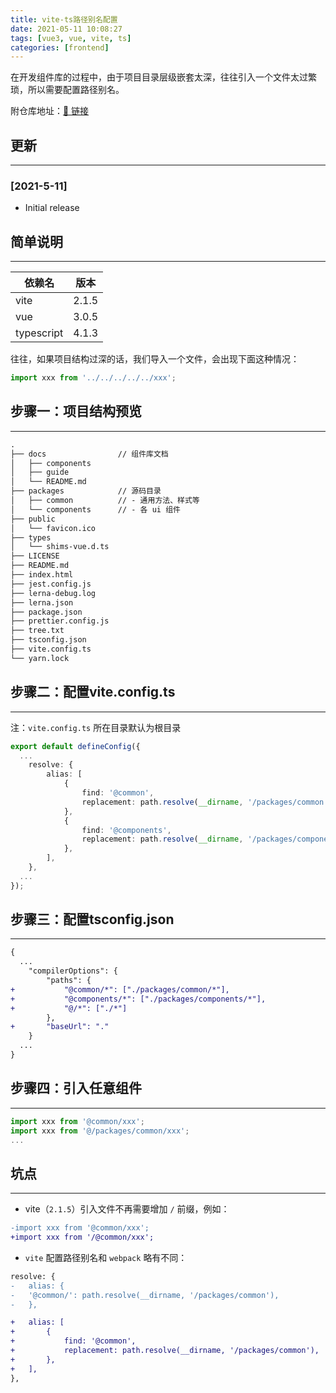 ```yaml
---
title: vite-ts路径别名配置
date: 2021-05-11 10:08:27
tags: [vue3, vue, vite, ts]
categories: [frontend]
---
```


在开发组件库的过程中，由于项目目录层级嵌套太深，往往引入一个文件太过繁琐，所以需要配置路径别名。

附仓库地址：[🔗 链接](https://github.com/ddzy/vue3-ui/tree/dev)

<!-- more -->

## 更新

------

### [2021-5-11]

- Initial release

## 简单说明

------

| 依赖名     | 版本  |
| ---------- | ----- |
| vite       | 2.1.5 |
| vue        | 3.0.5 |
| typescript | 4.1.3 |

往往，如果项目结构过深的话，我们导入一个文件，会出现下面这种情况：

```ts
import xxx from '../../../../../xxx';
```

## 步骤一：项目结构预览

------

```txt
.
├── docs                // 组件库文档
│   ├── components
│   ├── guide
│   └── README.md
├── packages            // 源码目录
│   ├── common          // - 通用方法、样式等
│   └── components      // - 各 ui 组件
├── public
│   └── favicon.ico
├── types
│   └── shims-vue.d.ts
├── LICENSE
├── README.md
├── index.html
├── jest.config.js
├── lerna-debug.log
├── lerna.json
├── package.json
├── prettier.config.js
├── tree.txt
├── tsconfig.json
├── vite.config.ts
└── yarn.lock
```

## 步骤二：配置vite.config.ts

------

注：`vite.config.ts` 所在目录默认为根目录

```ts
export default defineConfig({
  ...
	resolve: {
		alias: [
			{
				find: '@common',
				replacement: path.resolve(__dirname, '/packages/common'),
			},
			{
				find: '@components',
				replacement: path.resolve(__dirname, '/packages/components'),
			},
		],
	},
  ...
});
```

## 步骤三：配置tsconfig.json

------

```diff
{
  ...
	"compilerOptions": {
		"paths": {
+			"@common/*": ["./packages/common/*"],
+			"@components/*": ["./packages/components/*"],
+			"@/*": ["./*"]
		},
+		"baseUrl": "."
	}
  ...
}
```

## 步骤四：引入任意组件

------

```ts
import xxx from '@common/xxx';
import xxx from '@/packages/common/xxx';
...
```

## 坑点

------

- vite（`2.1.5`）引入文件不再需要增加 `/` 前缀，例如：

```diff
-import xxx from '@common/xxx';
+import xxx from '/@common/xxx';
```

- `vite` 配置路径别名和 `webpack` 略有不同：

```diff
resolve: {
-	alias: {
-  	'@common/': path.resolve(__dirname, '/packages/common'),
-	},

+	alias: [
+		{
+			find: '@common',
+			replacement: path.resolve(__dirname, '/packages/common'),
+		},
+	],
},
```